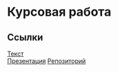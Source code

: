 # Курсовая работа

## Ссылки
[Текст](CourseWork.pdf)  
[Презентация](Presentation.pdf)
[Репозиторий](../../CourseWork/)